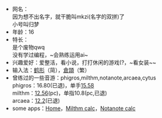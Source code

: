- 网名：  
    因为想不出名字，就干脆叫mkzi(名字的双拼)了  
    小号叫归梦  
- 年龄：16
- 特长：  
    是个废物qwq  
    没有学过编程，~会熟练运用ai~  
- 兴趣爱好：爱整活，看小说，打打休闲的游戏(?，~看女装~\~
- 输入法：[鹤形](https://flypy.cc/)（简），[倉頡](https://github.com/Jackchows/Cangjie5)（繁）
- 曾练过的一些音游：phigros,milthm,notanote,arcaea,cytus  
    phigros：16.80(已退)，单手[15.58](./mkzi/phi.jpg)  
    milthm：[12.56](./mkzi/mil.png)(pc)，单指10.8(pc,已退)  
    arcaea：[12.2](./mkzi/arc.jpg)(已退)  
- some apps：[Home](./home.html)，[Milthm calc](https://mkzi-nya.github.io/milthm-calculator-web/)，[Notanote calc](https://mkzi-nya.github.io/notanote-calculator/)  
